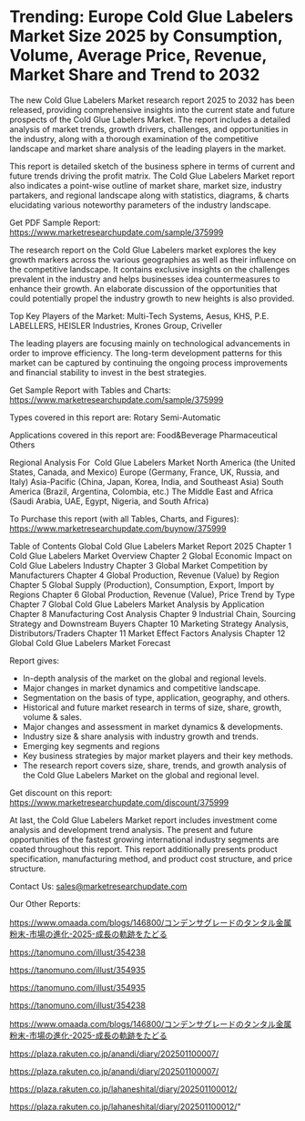 # Trending: Europe Cold Glue Labelers Market Size 2025 by Consumption, Volume, Average Price, Revenue, Market Share and Trend to 2032

The new Cold Glue Labelers Market research report 2025 to 2032 has been released, providing comprehensive insights into the current state and future prospects of the Cold Glue Labelers Market. The report includes a detailed analysis of market trends, growth drivers, challenges, and opportunities in the industry, along with a thorough examination of the competitive landscape and market share analysis of the leading players in the market.

This report is detailed sketch of the business sphere in terms of current and future trends driving the profit matrix. The Cold Glue Labelers Market report also indicates a point-wise outline of market share, market size, industry partakers, and regional landscape along with statistics, diagrams, & charts elucidating various noteworthy parameters of the industry landscape.

Get PDF Sample Report: https://www.marketresearchupdate.com/sample/375999

The research report on the Cold Glue Labelers market explores the key growth markers across the various geographies as well as their influence on the competitive landscape. It contains exclusive insights on the challenges prevalent in the industry and helps businesses idea countermeasures to enhance their growth. An elaborate discussion of the opportunities that could potentially propel the industry growth to new heights is also provided.

Top Key Players of the Market:
Multi-Tech Systems, Aesus, KHS, P.E. LABELLERS, HEISLER Industries, Krones Group, Criveller


The leading players are focusing mainly on technological advancements in order to improve efficiency. The long-term development patterns for this market can be captured by continuing the ongoing process improvements and financial stability to invest in the best strategies.

Get Sample Report with Tables and Charts: https://www.marketresearchupdate.com/sample/375999

Types covered in this report are:
Rotary
Semi-Automatic


Applications covered in this report are:
Food&Beverage
Pharmaceutical
Others


Regional Analysis For  Cold Glue Labelers Market
North America (the United States, Canada, and Mexico)
Europe (Germany, France, UK, Russia, and Italy)
Asia-Pacific (China, Japan, Korea, India, and Southeast Asia)
South America (Brazil, Argentina, Colombia, etc.)
The Middle East and Africa (Saudi Arabia, UAE, Egypt, Nigeria, and South Africa)

To Purchase this report (with all Tables, Charts, and Figures): https://www.marketresearchupdate.com/buynow/375999

Table of Contents
Global Cold Glue Labelers Market Report 2025
Chapter 1 Cold Glue Labelers Market Overview
Chapter 2 Global Economic Impact on Cold Glue Labelers Industry
Chapter 3 Global Market Competition by Manufacturers
Chapter 4 Global Production, Revenue (Value) by Region
Chapter 5 Global Supply (Production), Consumption, Export, Import by Regions
Chapter 6 Global Production, Revenue (Value), Price Trend by Type
Chapter 7 Global Cold Glue Labelers Market Analysis by Application
Chapter 8 Manufacturing Cost Analysis
Chapter 9 Industrial Chain, Sourcing Strategy and Downstream Buyers
Chapter 10 Marketing Strategy Analysis, Distributors/Traders
Chapter 11 Market Effect Factors Analysis
Chapter 12 Global Cold Glue Labelers Market Forecast

Report gives:

- In-depth analysis of the market on the global and regional levels.
- Major changes in market dynamics and competitive landscape.
- Segmentation on the basis of type, application, geography, and others.
- Historical and future market research in terms of size, share, growth, volume & sales.
- Major changes and assessment in market dynamics & developments.
- Industry size & share analysis with industry growth and trends.
- Emerging key segments and regions
- Key business strategies by major market players and their key methods.
- The research report covers size, share, trends, and growth analysis of the Cold Glue Labelers Market on the global and regional level.

Get discount on this report: https://www.marketresearchupdate.com/discount/375999

At last, the Cold Glue Labelers Market report includes investment come analysis and development trend analysis. The present and future opportunities of the fastest growing international industry segments are coated throughout this report. This report additionally presents product specification, manufacturing method, and product cost structure, and price structure.

Contact Us:
sales@marketresearchupdate.com

Our Other Reports:

https://www.omaada.com/blogs/146800/コンデンサグレードのタンタル金属粉末-市場の進化-2025-成長の軌跡をたどる

https://tanomuno.com/illust/354238

https://tanomuno.com/illust/354935

https://tanomuno.com/illust/354935

https://tanomuno.com/illust/354238

https://www.omaada.com/blogs/146800/コンデンサグレードのタンタル金属粉末-市場の進化-2025-成長の軌跡をたどる

https://plaza.rakuten.co.jp/anandi/diary/202501100007/

https://plaza.rakuten.co.jp/anandi/diary/202501100007/

https://plaza.rakuten.co.jp/lahaneshital/diary/202501100012/

https://plaza.rakuten.co.jp/lahaneshital/diary/202501100012/"
